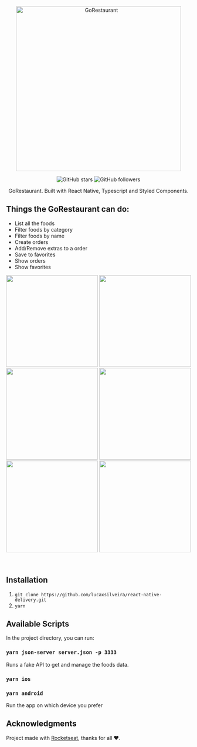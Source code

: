 <br />
<p align="center">
  <a>
    <img alt="GoRestaurant" title="GoRestaurant" src="https://github.com/lucaxsilveira/gostack-template-reactjs-crud/blob/master/.github/logo.png?raw=true" width="450">
  </a>
</p>
<p align="center">
<a>
    <img alt="GitHub stars" src="https://img.shields.io/github/stars/lucaxsilveira/react-native-delivery?style=social">
</a>
<a>
    <img alt="GitHub followers" src="https://img.shields.io/github/followers/lucaxsilveira?style=social">
</a>
</p>


<p align="center">
  GoRestaurant. Built with React Native, Typescript and Styled Components.
</p>

## Things the GoRestaurant can do:

* List all the foods
* Filter foods by category
* Filter foods by name
* Create orders
* Add/Remove extras to a order
* Save to favorites
* Show orders
* Show favorites

<p align="center">
  <img src="https://github.com/lucaxsilveira/react-native-delivery/blob/master/.github/1.png?raw=true" width=250>
  <img src="https://github.com/lucaxsilveira/react-native-delivery/blob/master/.github/2.png?raw=true" width=250>
  <img src="https://github.com/lucaxsilveira/react-native-delivery/blob/master/.github/2.1.png?raw=true" width=250>
  <img src="https://github.com/lucaxsilveira/react-native-delivery/blob/master/.github/3.png?raw=true" width=250>
  <img src="https://github.com/lucaxsilveira/react-native-delivery/blob/master/.github/4.png?raw=true" width=250>
  <img src="https://github.com/lucaxsilveira/react-native-delivery/blob/master/.github/5.png?raw=true" width=250>
</p>

<br>

## Installation

1. `git clone https://github.com/lucaxsilveira/react-native-delivery.git`
2. `yarn`

## Available Scripts

In the project directory, you can run:

### `yarn json-server server.json -p 3333`

Runs a fake API to get and manage the foods data.

### `yarn ios`
### `yarn android`

Run the app on which device you prefer


## Acknowledgments

Project made with [Rocketseat](https://rocketseat.com.br/), thanks for all :heart:. 
